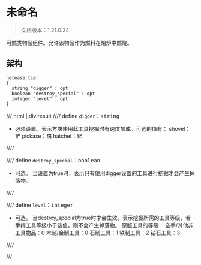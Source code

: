 # 未命名

> 文档版本：1.21.0.24

可燃类物品组件。允许该物品作为燃料在熔炉中燃烧。

## 架构

```mcschema
netease:tier:
{
  string "digger" : opt
  boolean "destroy_special" : opt
  integer "level" : opt
}

```

/// html | div.result
//// define
`digger`：<samp>string</samp>

- 必须设置。表示方块使用此工具挖掘时有速度加成。可选的值有：
shovel：铲
pickaxe：镐
hatchet：斧


////


//// define
`destroy_special`：<samp>boolean</samp>

- 可选。
当设置为true时，表示只有使用digger设置的工具进行挖掘才会产生掉落物。


////


//// define
`level`：<samp>integer</samp>

- 可选。
当destroy_special为true时才会生效。表示挖掘所需的工具等级，若手持工具等级小于该值，则不会产生掉落物。
原版工具的等级：
空手/其他非工具物品：0
木制/金制工具：0
石制工具：1
铁制工具：2
钻石工具：3


////


///

